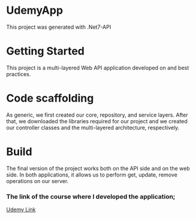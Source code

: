 # UdemyApp
This project was generated with .Net7-API

# Getting Started

This project is a multi-layered Web API application developed on  and best practices.

# Code scaffolding

As generic, we first created our core, repository, and service layers. After that, we downloaded the libraries required for our project and we created our controller classes and the multi-layered architecture, respectively.

# Build
The final version of the project works both on the API side and on the web side. In both applications, it allows us to perform get, update, remove operations on our server.



### The link of the course where I developed the application;
[Udemy Link](https://www.udemy.com/course/asp-net-core-api-web-cok-katmanli-mimari-api-best-practices/)
